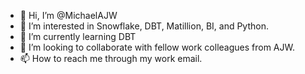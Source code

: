 - 👋 Hi, I’m @MichaelAJW
- 👀 I’m interested in Snowflake, DBT, Matillion, BI, and Python.
- 🌱 I’m currently learning DBT
- 💞️ I’m looking to collaborate with fellow work colleagues from AJW.
- 📫 How to reach me through my work email.

<!---
MichaelAJW/MichaelAJW is a ✨ special ✨ repository because its `README.md` (this file) appears on your GitHub profile.
You can click the Preview link to take a look at your changes.
--->
